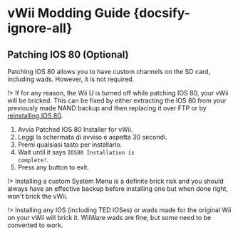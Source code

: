 # vWii Modding Guide {docsify-ignore-all}

## Patching IOS 80 (Optional)

Patching IOS 80 allows you to have custom channels on the SD card, including wads. However, it is not required.

!> If for any reason, the Wii U is turned off while patching IOS 80, your vWii will be bricked. This can be fixed by either extracting the IOS 80 from your previously made NAND backup and then replacing it over FTP or by [reinstalling IOS 80](../../recover-vwii-ioses-channels).

1. Avvia Patched IOS 80 Installer for vWii.
2. Leggi la schermata di avviso e aspetta 30 secondi.
3. Premi qualsiasi tasto per installarlo.
4. Wait until it says <code>IOS80 <wbr>Installation <wbr>is <wbr>complete!</code>.
5. Press any button to exit.

!> Installing a custom System Menu is a definite brick risk and you should always have an effective backup before installing one but when done right, won't brick the vWii.

!> Installing any IOS (including TED IOSes) or wads made for the original Wii on your vWii will brick it. WiiWare wads are fine, but some need to be converted to work.
